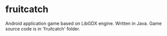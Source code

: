 # fruitcatch
Android application game based on LibGDX engine. Written in Java.
Game source code is in 'fruitcatch' folder.
